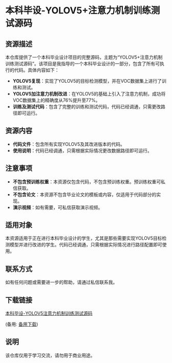 # 本科毕设-YOLOV5+注意力机制训练测试源码

## 资源描述

本仓库提供了一个本科毕业设计项目的完整源码，主题为“YOLOV5+注意力机制训练测试源码”。该项目是我指导的一个本科毕业设计的一部分，包含了所有可执行的代码。具体内容如下：

- **YOLOV5复现**：实现了YOLOV5的目标检测模型，并在VOC数据集上进行了训练和测试。
- **YOLOV5加注意力机制改进**：在YOLOV5的基础上引入了注意力机制，成功将VOC数据集上的精确度从76%提升至77%。
- **训练及测试代码**：包含了完整的训练和测试代码，代码已经调通，只需更改路径即可运行。

## 资源内容

- **代码文件**：包含所有实现YOLOV5及其改进版本的代码。
- **使用说明**：代码已经调通，只需根据实际情况更改数据路径即可运行。

## 注意事项

- **不包含预训练权重**：本资源仅包含代码，不包含预训练权重。预训练权重可私信获取。
- **不包含论文**：本资源不包含毕业论文的模板或内容，仅适用于代码部分的实现。
- **演示视频**：如有需要，可私信获取演示视频。

## 适用对象

本资源适用于正在进行本科毕业设计的学生，尤其是那些需要实现YOLOV5目标检测模型并进行改进的学生。代码已经调通，只需根据实际情况进行路径配置即可使用。

## 联系方式

如有任何问题或需要进一步的帮助，请通过私信联系我。

## 下载链接
[本科毕设-YOLOV5注意力机制训练测试源码](https://pan.quark.cn/s/f36c32c53b92) 

(备用: [备用下载](https://pan.baidu.com/s/1Ze9vDEs60JZ_Rt_jldhTbQ?pwd=1234))

## 说明

该仓库仅用于学习交流，请勿用于商业用途。
